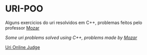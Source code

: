 # URI-POO

Alguns exercicios do uri resolvidos em C++, problemas feitos pelo professor <a href="https://github.com/mozaru">Mozar</a>

*Some uri problems solved using C++, problems made by <a href="https://github.com/mozaru">Mozar</a>*

<a href="https://www.urionlinejudge.com.br/judge/en/categories">Uri Online Judge</a>

